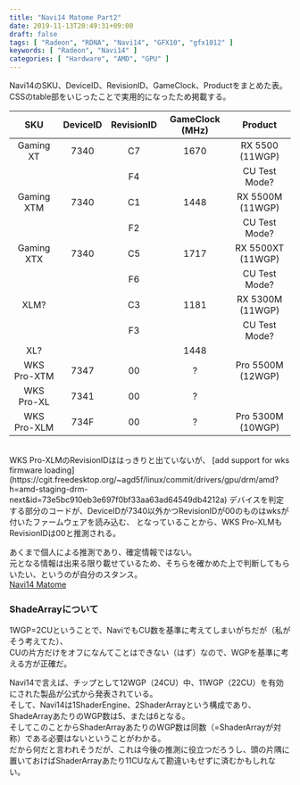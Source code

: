 ```yaml
---
title: "Navi14 Matome Part2"
date: 2019-11-13T20:49:31+09:00
draft: false
tags: [ "Radeon", "RDNA", "Navi14", "GFX10", "gfx1012" ]
keywords: [ "Radeon", "Navi14" ]
categories: [ "Hardware", "AMD", "GPU" ]
---
```


Navi14のSKU、DeviceID、RevisionID、GameClock、Productをまとめた表。  
CSSのtable部をいじったことで実用的になったため掲載する。  

| SKU | DeviceID | RevisionID | GameClock (MHz) | Product |
|:---:|:---:|:---:|:---:|:---:|
| Gaming XT | 7340 | C7 | 1670 | RX 5500 (11WGP) |
| | | F4 | | CU Test Mode? |
| Gaming XTM | 7340 | C1 | 1448 | RX 5500M (11WGP) |
| | | F2 | | CU Test Mode? |
| Gaming XTX | 7340 | C5 | 1717 | RX 5500XT (11WGP) |
| | | F6 | | CU Test Mode? |
| XLM? | | C3 | 1181 | RX 5300M (11WGP) |
| | | F3 | | CU Test Mode? |
| XL? | | | 1448 | |
| WKS Pro-XTM | 7347 | 00 | ? | Pro 5500M (12WGP) |
| WKS Pro-XL | 7341 | 00 | ? | |
| WKS Pro-XLM | 734F | 00 | ? | Pro 5300M (10WGP) |
<br>
WKS Pro-XLMのRevisionIDははっきりと出ていないが、  
[add support for wks firmware loading](https://cgit.freedesktop.org/~agd5f/linux/commit/drivers/gpu/drm/amd?h=amd-staging-drm-next&id=73e5bc910eb3e697f0bf33aa63ad64549db4212a)  
デバイスを判定する部分のコードが、DeviceIDが7340以外かつRevisionIDが00のものはwksが付いたファームウェアを読み込む、  
となっていることから、WKS Pro-XLMもRevisionIDは00と推測される。  

あくまで個人による推測であり、確定情報ではない。  
元となる情報は出来る限り載せているため、そちらを確かめた上で判断してもらいたい、というのが自分のスタンス。  
[Navi14 Matome](/posts/2019/11/04/navi14-matome)  
### ShadeArrayについて
1WGP=2CUということで、NaviでもCU数を基準に考えてしまいがちだが（私がそう考えてた）、  
CUの片方だけをオフになんてことはできない（はず）なので、WGPを基準に考える方が正確だ。  

Navi14で言えば、チップとして12WGP（24CU）中、11WGP（22CU）を有効にされた製品が公式から発表されている。  
そして、Navi14は1ShaderEngine、2ShaderArrayという構成であり、  
ShadeArrayあたりのWGP数は5、または6となる。  
そしてこのことからShaderArrayあたりのWGP数は同数（=ShaderArrayが対称）である必要はないということがわかる。  
だから何だと言われそうだが、これは今後の推測に役立つだろうし、頭の片隅に置いておけばShaderArrayあたり11CUなんて勘違いもせずに済むかもしれない。
